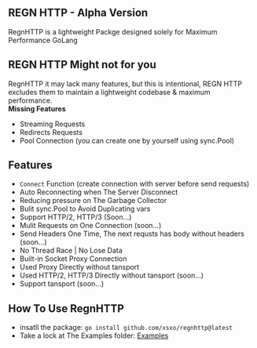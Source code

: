 ## REGN HTTP - Alpha Version
RegnHTTP is a lightweight Packge designed solely for Maximum Performance GoLang</br>

## REGN HTTP Might not for you
RegnHTTP it may lack many features, but this is intentional, REGN HTTP excludes them to maintain a lightweight codebase & maximum performance.
</br>
**Missing Features**
- Streaming Requests
- Redirects Requests
- Pool Connection (you can create one by yourself using sync.Pool)

## Features
- `Connect` Function (create connection with server before send requests)
- Auto Reconnecting when The Server Disconnect
- Reducing pressure on The Garbage Collector
- Bulit sync.Pool to Avoid Duplicating vars
- Support HTTP/2, HTTP/3 (Soon...)
- Mulit Requests on One Connection (soon...)
- Send Headers One Time, The next requsts has body without headers (soon...)
- No Thread Race | No Lose Data
- Built-in Socket Proxy Connection
- Used Proxy Directly without tansport
- Used HTTP/2, HTTP/3 Directly without tansport (soon...)
- Support tansport (soon...)

## How To Use RegnHTTP
- insatll the package: `go install github.com/xsxo/regnhttp@latest`
- Take a lock at The Examples folder: [Examples](https://github.com/xsxo/regnhttp/tree/master/examples)
